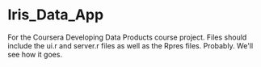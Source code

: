 # Iris_Data_App

For the Coursera Developing Data Products course project.
Files should include the ui.r and server.r files as well as the Rpres files. Probably. We'll see how it goes.
